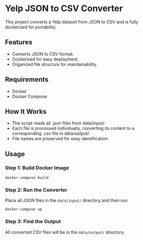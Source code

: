# Yelp JSON to CSV Converter

This project converts a Yelp dataset from JSON to CSV and is fully dockerized for portability.

## Features
- Converts JSON to CSV format.
- Dockerized for easy deployment.
- Organized file structure for maintainability.

## Requirements
- Docker
- Docker Compose

## How It Works
- The script reads all .json files from data/input/.
- Each file is processed individually, converting its content to a corresponding .csv file in data/output/.
- File names are preserved for easy identification.




## Usage

### Step 1: Build Docker Image
```
docker-compose build
```

### Step 2: Run the Converter
Place all JSON files in the `data/input/` directory and then run:
```
docker-compose up
```

### Step 3: Find the Output
All converted CSV files will be in the `data/output/` directory.